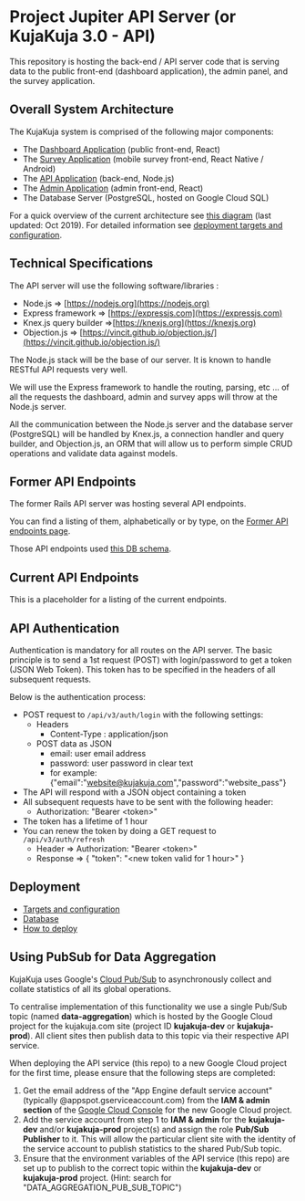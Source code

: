 # Project Jupiter API Server (or KujaKuja 3.0 - API)

This repository is hosting the back-end / API server code that is serving data to the public front-end (dashboard application), the admin panel, and the survey application.

## Overall System Architecture

The KujaKuja system is comprised of the following major components:

* The [Dashboard Application](https://github.com/kujakuja/3.0_frontend) (public front-end, React)
* The [Survey Application](https://github.com/kujakuja/3.0_survey_application) (mobile survey front-end, React Native / Android)
* The [API Application](https://github.com/kujakuja/3.0_api) (back-end, Node.js)
* The [Admin Application](https://github.com/kujakuja/3.0_admin) (admin front-end, React)
* The Database Server (PostgreSQL, hosted on Google Cloud SQL)

For a quick overview of the current architecture see [this diagram](./docs/deployment/kujakuja-systems-architecture-2019-10.png) (last updated: Oct 2019).
For detailed information see [deployment targets and configuration](./docs/deployment/targets_and_configuration.md).

## Technical Specifications

The API server will use the following software/libraries : 

* Node.js => [https://nodejs.org](https://nodejs.org)
* Express framework => [https://expressjs.com](https://expressjs.com)
* Knex.js query builder =>[https://knexjs.org](https://knexjs.org)
* Objection.js => [https://vincit.github.io/objection.js/](https://vincit.github.io/objection.js/)

The Node.js stack will be the base of our server. It is known to handle RESTful API requests very well. 

We will use the Express framework to handle the routing, parsing, etc ... of all the requests the dashboard, admin and survey apps will throw at the Node.js server. 

All the communication between the Node.js server and the database server (PostgreSQL) will be handled by Knex.js, a connection handler and query builder, and Objection.js, an ORM
that will allow us to perform simple CRUD operations and validate data against models. 

## Former API Endpoints

The former Rails API server was hosting several API endpoints. 

You can find a listing of them, alphabetically or by type, on the [Former API endpoints page](docs/old_api/old_api_endpoints.md).

Those API endpoints used [this DB schema](docs/old_api/old_KujaKuja_DB_Schema.png).

## Current API Endpoints

This is a placeholder for a listing of the current endpoints.

## API Authentication

Authentication is mandatory for all routes on the API server. 
The basic principle is to send a 1st request (POST) with login/password to get a token (JSON Web Token). This token has to be specified in the headers of all subsequent requests. 

Below is the authentication process: 

* POST request to `/api/v3/auth/login` with the following settings:
  * Headers
    * Content-Type : application/json
  * POST data as JSON
    * email: user email address
    * password: user password in clear text
    * for example: {"email":"website@kujakuja.com","password":"website_pass"}
* The API will respond with a JSON object containing a token
* All subsequent requests have to be sent with the following header:
  * Authorization: "Bearer \<token>"
* The token has a lifetime of 1 hour
* You can renew the token by doing a GET request to `/api/v3/auth/refresh`
  * Header => Authorization: "Bearer \<token>"
  * Response => { "token": "<new token valid for 1 hour>" }

## Deployment

* [Targets and configuration](./docs/deployment/targets_and_configuration.md)
* [Database](./docs/deployment/general_database.md)
* [How to deploy](./docs/deployment/how_to.md)

## Using PubSub for Data Aggregation

KujaKuja uses Google's [Cloud Pub/Sub](https://cloud.google.com/pubsub/docs/overview) to asynchronously collect and collate statistics of all its global operations.

To centralise implementation of this functionality we use a single Pub/Sub topic (named **data-aggregation**) which is hosted by the Google Cloud project for the kujakuja.com site
(project ID **kujakuja-dev** or **kujakuja-prod**). All client sites then publish data to this topic via their respective API service.

When deploying the API service (this repo) to a new Google Cloud project for the first time, please ensure that the following steps are completed:

1. Get the email address of the "App Engine default service account" (typically <project-number>@appspot.gserviceaccount.com) from the **IAM & admin section** of the
[Google Cloud Console](https://console.cloud.google.com/) for the new Google Cloud project.
2. Add the service account from step 1 to **IAM & admin** for the **kujakuja-dev** and/or **kujakuja-prod** project(s) and assign the role **Pub/Sub Publisher** to it. This will
allow the particular client site with the identity of the service account to publish statistics to the shared Pub/Sub topic.
3. Ensure that the environment variables of the API service (this repo) are set up to publish to the correct topic within the **kujakuja-dev** or **kujakuja-prod** project. (Hint:
search for "DATA_AGGREGATION_PUB_SUB_TOPIC")
